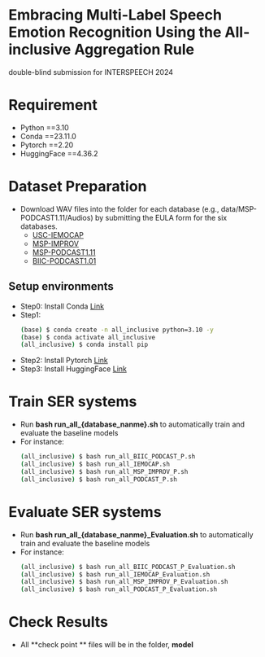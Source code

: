 # Embracing Multi-Label Speech Emotion Recognition Using the All-inclusive Aggregation Rule
double-blind submission for INTERSPEECH 2024

# Requirement
* Python ==3.10
* Conda ==23.11.0
* Pytorch ==2.20 
* HuggingFace ==4.36.2

# Dataset Preparation
* Download WAV files into the folder for each database (e.g., data/MSP-PODCAST1.11/Audios) by submitting the EULA form for the six databases.
  * [USC-IEMOCAP](https://sail.usc.edu/iemocap/iemocap_release.htm)
  * [MSP-IMPROV](https://ecs.utdallas.edu/research/researchlabs/msp-lab/MSP-Improv.html)
  * [MSP-PODCAST1.11](https://ecs.utdallas.edu/research/researchlabs/msp-lab/MSP-Podcast.html)
  * [BIIC-PODCAST1.01](https://biic.ee.nthu.edu.tw/open_resource_detail.php?id=63)
  
## Setup environments
* Step0: Install Conda [Link](https://conda.io/projects/conda/en/latest/user-guide/install/index.html)
* Step1:
  ``` bash
  (base) $ conda create -n all_inclusive python=3.10 -y
  (base) $ conda activate all_inclusive
  (all_inclusive) $ conda install pip
  ```
* Step2: Install Pytorch [Link](https://pytorch.org/get-started/locally/)
* Step3: Install HuggingFace [Link](https://huggingface.co/docs/transformers/installation)


# Train SER systems
* Run **bash run_all_{database_nanme}.sh** to automatically train and evaluate the baseline models
* For instance:
  ``` bash
  (all_inclusive) $ bash run_all_BIIC_PODCAST_P.sh
  (all_inclusive) $ bash run_all_IEMOCAP.sh
  (all_inclusive) $ bash run_all_MSP_IMPROV_P.sh
  (all_inclusive) $ bash run_all_PODCAST_P.sh
  ```

# Evaluate SER systems

* Run **bash run_all_{database_nanme}_Evaluation.sh** to automatically train and evaluate the baseline models
* For instance:
  ``` bash
  (all_inclusive) $ bash run_all_BIIC_PODCAST_P_Evaluation.sh
  (all_inclusive) $ bash run_all_IEMOCAP_Evaluation.sh
  (all_inclusive) $ bash run_all_MSP_IMPROV_P_Evaluation.sh
  (all_inclusive) $ bash run_all_PODCAST_P_Evaluation.sh
  ```

# Check Results
* All **check point ** files will be in the folder, **model**
  
